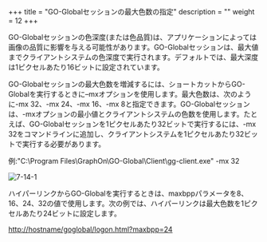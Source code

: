 +++
title = "GO-Globalセッションの最大色数の指定"
description = ""
weight = 12
+++

GO-Globalセッションの色深度(または色品質)は、アプリケーションによっては画像の品質に影響を与える可能性があります。GO-Globalセッションは、最大値までクライアントシステムの色深度で実行されます。デフォルトでは、最大深度は1ピクセルあたり16ビットに設定されています。

GO-Globalセッションの最大色数を増減するには、ショートカットからGO-Globalを実行するときに–mxオプションを使用します。最大色数は、次のように-mx 32、-mx 24、-mx 16、-mx 8と指定できます。GO-Globalセッションは、-mxオプションの最小値とクライアントシステムの色数を使用します。たとえば、GO-Globalセッションを1ピクセルあたり32ビットで実行するには、-mx 32をコマンドラインに追加し、クライアントシステムを1ピクセルあたり32ビットで実行する必要があります。

例:"C:\Program Files\GraphOn\GO-Global\Client\gg-client.exe" -mx 32

![7-14-1](/images/7-14-1.png) 

ハイパーリンクからGO-Globalを実行するときは、maxbppパラメータを8、16、24、32の値で使用します。次の例では、ハイパーリンクは最大色数を1ピクセルあたり24ビットに設定します。

[http://hostname/goglobal/logon.html?maxbpp=24](http://hostname/goglobal/logon.html?maxbpp=24)
